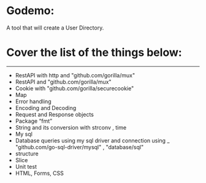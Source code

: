 # Godemo:

A tool that will create a User Directory.


# Cover the list of the things below:
___________
- RestAPI with http and "github.com/gorilla/mux"
- RestAPI and "github.com/gorilla/mux"
- Cookie with "github.com/gorilla/securecookie"
- Map
- Error handling
- Encoding and Decoding
- Request and Response objects
- Package “fmt”
- String and its conversion with strconv , time
- My sql
- Database queries using my sql driver and connection using _ "github.com/go-sql-driver/mysql" , "database/sql"
- structure
- Slice
- Unit test
- HTML, Forms, CSS




